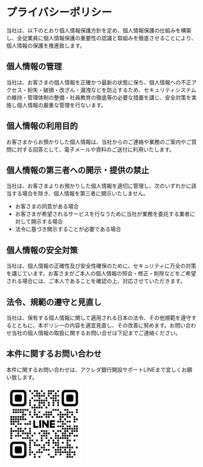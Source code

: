 ﻿# プライバシーポリシー

当社は、以下のとおり個人情報保護方針を定め、個人情報保護の仕組みを構築し、全従業員に個人情報保護の重要性の認識と取組みを徹底させることにより、個人情報の保護を推進致します。

## 個人情報の管理

当社は、お客さまの個人情報を正確かつ最新の状態に保ち、個人情報への不正アクセス・紛失・破損・改ざん・漏洩などを防止するため、セキュリティシステムの維持・管理体制の整備・社員教育の徹底等の必要な措置を講じ、安全対策を実施し個人情報の厳重な管理を行ないます。

## 個人情報の利用目的

お客さまからお預かりした個人情報は、当社からのご連絡や業務のご案内やご質問に対する回答として、電子メールや資料のご送付に利用いたします。

## 個人情報の第三者への開示・提供の禁止

当社は、お客さまよりお預かりした個人情報を適切に管理し、次のいずれかに該当する場合を除き、個人情報を第三者に開示いたしません。

* お客さまの同意がある場合
* お客さまが希望されるサービスを行なうために当社が業務を委託する業者に対して開示する場合
* 法令に基づき開示することが必要である場合

## 個人情報の安全対策

当社は、個人情報の正確性及び安全性確保のために、セキュリティに万全の対策を講じています。お客さまがご本人の個人情報の照会・修正・削除などをご希望される場合には、ご本人であることを確認の上、対応させていただきます。

## 法令、規範の遵守と見直し

当社は、保有する個人情報に関して適用される日本の法令、その他規範を遵守するとともに、本ポリシーの内容を適宜見直し、その改善に努めます。お問い合わせ当社の個人情報の取扱に関するお問い合せは下記までご連絡ください。

## 本件に関するお問い合わせ

本件に関するお問い合わせは、アクレダ銀行開設サポートLINEまで宜しくお願い致します。







<img src="qr-lineofficial.png" alt="QRコード" width="200" height="200">
